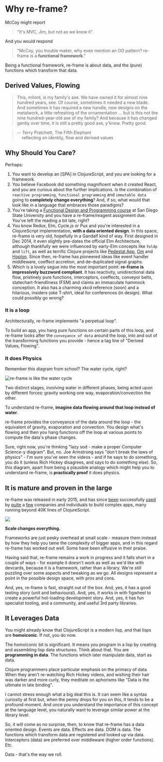# Why re-frame?

McCoy might report 

> "It's MVC, Jim, but not as we know it". 

And you would respond 

> "McCoy, you trouble maker, why even mention an OO pattern?
re-frame is a **functional framework**."

Being a functional framework, re-frame is about data, and the (pure) functions
which transform that data.


## Derived Values, Flowing

> This, milord, is my family's axe. We have owned it for almost nine hundred years, see. Of course,
sometimes it needed a new blade. And sometimes it has required a new handle, new designs on the
metalwork, a little refreshing of the ornamentation ... but is this not the nine hundred-year-old
axe of my family? And because it has changed gently over time, it is still a pretty good axe,
y'know. Pretty good.

> -- Terry Pratchett, The Fifth Elephant <br>
> &nbsp;&nbsp;&nbsp; reflecting on identity, flow and derived values


## Why Should You Care?

Perhaps:

1. You want to develop an [SPA] in ClojureScript, and you are looking for a framework.
2. You believe Facebook did something magnificent when it created React, and
you are curious about the further implications. Is the combination of
`reactive programming`, `functional programming` and `immutable data` going to
**completely change everything**? And, if so, what would that look like in a language
that embraces those paradigms?
3. You're taking a [Functional Design and Programming course](http://www.eli.sdsu.edu/courses/fall15/cs696/index.html) at San Diego State University
and you have a re-frame/reagent assignment due. You've left the reading a bit late, right?
4. You know Redux, Elm, Cycle.js or Pux and you're
interested in a ClojureScript implementation, **with a data oriented design**.
In this space, re-frame is very old, hopefully in a Gandalf kind of way.
First designed in Dec 2014, it even slightly pre-dates the official Elm Architecture,
although thankfully we were influenced by early-Elm concepts like `foldp` and `lift`, as well as
terrific Clojure projects like [Pedestal App], [Om] and [Hoplon]. Since then,
re-frame has pioneered ideas like event handler middleware,
coeffect accretion, and de-duplicated signal graphs.
5. Which is a lovely segue into the most important point: **re-frame is impressively buzzword compliant**. It has reactivity,
unidirectional data flow, pristinely pure functions,
interceptors, coeffects, conveyor belts, statechart-friendliness (FSM)
and claims an immaculate hammock conception. It also has a charming
xkcd reference (soon) and a hilarious, insiders-joke T-shirt,
ideal for conferences (in design). What could possibly go wrong?

[OM]:https://github.com/swannodette/om
[Hoplon]:http://hoplon.io/
[Pedestal App]:https://github.com/pedestal/pedestal-app


### It is a loop

Architecturally, re-frame implements "a perpetual loop".

To build an app, you hang pure functions on certain parts of this loop,
and re-frame looks after the `conveyance of data`
around the loop, into and out of the transforming functions you
provide - hence a tag line of "Derived Values, Flowing".

### It does Physics

Remember this diagram from school? The water cycle, right?

![re-frame is like the water cycle](/images/the-water-cycle.png)

Two distinct stages, involving water in different phases, being acted upon
by different forces: gravity working one way, evaporation/convection the other.

To understand re-frame, **imagine data flowing around that loop instead of water**.

re-frame provides the conveyance of the data around the loop - the equivalent of gravity, evaporation and convection.
You design what's flowing and then you hang functions off the loop at
various points to compute the data's phase changes.

Sure, right now, you're thinking "lazy sod - make a proper Computer Science-y diagram". But, no.
Joe Armstrong says "don't break the laws of physics" - I'm sure
you've seen the videos - and if he says to do something, you do it
(unless Rich Hickey disagrees, and says to do something else). So,
this diagram, apart from being a plausible analogy which might help
you to understand re-frame, is **practically proof** it does physics.

## It is mature and proven in the large

re-frame was released in early 2015, and has since [been](https://www.fullcontact.com) successfully [used](https://www.nubank.com.br) by [quite](http://open.mediaexpress.reuters.com/) a [few](https://rokt.com/) companies and individuals to build complex apps, many running beyond 40K lines of ClojureScript.

![](/images/scale-changes-everything.jpg)

**Scale changes everything.** 

Frameworks are just pesky overhead at small scale - measure them instead by how they help
you tame the complexity of bigger apps, and in this regard re-frame has
worked out well. Some have been effusive in their praise.

Having said that, re-frame remains a work in progress and it falls
short in a couple of ways - for example it doesn't work as well as we'd
like with devcards, because it is a framework, rather than a library.
We're still puzzling over some aspects and tweaking as we go. All designs
represent a point in the possible design space, with pros and cons.

And, yes, re-frame is fast, straight out of the box. And, yes, it has
a good testing story (unit and behavioural). And, yes, it works in with figwheel to create
a powerful hot-loading development story. And, yes, it has
fun specialist tooling, and a community,
and useful 3rd party libraries.

## It Leverages Data

You might already know that ClojureScript is a modern lisp, and that
lisps are **homoiconic**. If not, you do now.

The homoiconic bit is significant. It means you program in a lisp by creating and
assembling lisp data structures. Think about that. You are **programming in data**.
The functions which later manipulate data, start as data.

Clojure programmers place particular
emphasis on the primacy of data. When they aren't re-watching Rich Hickey videos,
and wishing their hair was darker and more curly,
they meditate on aphorisms like "Data is the ultimate in late binding".

I cannot stress enough what a big deal this is. It can seem
like a syntax curiosity at first but, when the penny drops for
you on this, it tends to be a profound moment. And once you
understand the importance of this concept at the language level,
you naturally want to leverage similar power at the library level.

So, it will come as no surprise, then, to know that re-frame has a
data oriented design. Events are data. Effects are data. DOM is data.
The functions which transform data are registered and looked up via
data. Interceptors (data) are preferred over middleware (higher
order functions). Etc.

Data - that's the way we roll.

